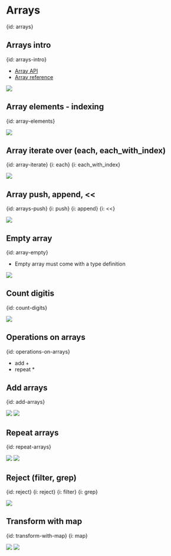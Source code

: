 # Arrays
{id: arrays}


## Arrays intro
{id: arrays-intro}

* [Array API](https://crystal-lang.org/api/Array.html)
* [Array reference](https://crystal-lang.org/reference/syntax_and_semantics/literals/array.html)

![](examples/arrays/array.cr)

## Array elements - indexing
{id: array-elements}

![](examples/arrays/elements.cr)

## Array iterate over (each, each_with_index)
{id: array-iterate}
{i: each}
{i: each_with_index}

![](examples/arrays/array_iterate.cr)

## Array push, append, <<
{id: arrays-push}
{i: push}
{i: append}
{i: <<}

![](examples/arrays/array_push.cr)

## Empty array
{id: array-empty}

* Empty array must come with a type definition

![](examples/arrays/empty_array.cr)

## Count digitis
{id: count-digits}

![](examples/arrays/count_digits.cr)

## Operations on arrays
{id: operations-on-arrays}

* add +
* repeat *

## Add arrays
{id: add-arrays}

![](examples/arrays/add.cr)
![](examples/arrays/add.out)

## Repeat arrays
{id: repeat-arrays}

![](examples/arrays/repeat.cr)
![](examples/arrays/repeat.out)

## Reject (filter, grep)
{id: reject}
{i: reject}
{i: filter}
{i: grep}

![](examples/arrays/filter.cr)


## Transform with map
{id: transform-with-map}
{i: map}

![](examples/arrays/map.cr)
![](examples/arrays/map.out)

